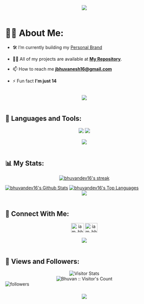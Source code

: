 <div align="center">
    <img src="https://readme-typing-svg.herokuapp.com/?font=Righteous&size=35&center=true&vCenter=true&width=500&height=70&duration=4000&lines=Hi+There!+👋;+I'm+Bhuvan!+😎;" />
</div>

<br>

# 🙋‍♂️ About Me:

- 🛠️ I’m currently building my [Personal Brand](https://www.instagram.com/iam_bhuvan__/)

- 👨‍💻 All of my projects are available at **[My Repository](https://github.com/bhuvandev16?tab=repositories)**.

- 📫 How to reach me **jbhuvanesh16@gmail.com**

- ⚡ Fun fact **I'm just 14**

<br>
<div align="center">
    <img src="https://user-images.githubusercontent.com/73097560/115834477-dbab4500-a447-11eb-908a-139a6edaec5c.gif" />
</div>
<br>

## 🚀 Languages and Tools:
<div align="center" cursor: not-allowed;">
    <img src="https://skillicons.dev/icons?i=html,css,javascript,bootstrap,java,python,dart"/>
    <img src="https://skillicons.dev/icons?i=github,vscode,androidstudio,xd,git" /><br>
</div>

<br>
<div align="center">
    <img src="https://user-images.githubusercontent.com/73097560/115834477-dbab4500-a447-11eb-908a-139a6edaec5c.gif" />
</div>
<br>

## 📊 My Stats:

<p align="center">
    <a href="https://github.com/bhuvandev16/github-readme-streak-stats">
        <img title="🔥 Get streak stats for your profile at git.io/streak-stats" alt="bhuvandev16's streak" src="https://github-readme-streak-stats.herokuapp.com/?user=bhuvandev16&theme=black-ice&hide_border=true&stroke=0000&background=060A0CD0"/>
    </a>
</p>
<a href="https://github.com/bhuvandev16/github-readme-stats"><img alt="bhuvandev16's Github Stats" src="https://github-readme-stats.vercel.app/api?username=bhuvandev16&show_icons=true&count_private=true&theme=react&hide_border=true&bg_color=0D1117" /></a>
<a href="https://github.com/bhuvandev16/github-readme-stats"><img alt="bhuvandev16's Top Languages" src="https://github-readme-stats.vercel.app/api/top-langs/?username=bhuvandev16&langs_count=8&count_private=true&layout=compact&theme=react&hide_border=true&bg_color=0D1117" /></a>

<br>
<div align="center">
    <img src="https://user-images.githubusercontent.com/73097560/115834477-dbab4500-a447-11eb-908a-139a6edaec5c.gif" />
</div>
<br>

## 🤝 Connect With Me:

<div align="center">
  <a href="https://twitter.com/iam_bhuvan_" target="_blank"><img align="center" src="https://raw.githubusercontent.com/rahuldkjain/github-profile-readme-generator/master/src/images/icons/Social/twitter.svg" alt="iam_bhuvan_" height="30" width="40" /></a>
<a href="https://instagram.com/iam_bhuvan__" target="_blank"><img align="center" src="https://raw.githubusercontent.com/rahuldkjain/github-profile-readme-generator/master/src/images/icons/Social/instagram.svg" alt="iam_bhuvan__" height="30" width="40" /></a>
</div>

<br>
<div align="center">
    <img src="https://user-images.githubusercontent.com/73097560/115834477-dbab4500-a447-11eb-908a-139a6edaec5c.gif" />
</div>
<br>

## 💜 Views and Followers:

<div align="center">
        <img alt="Visitor Stats" 
            src="https://widgetbite.com/stats/bhvuandev16"/><br>
        <img src="https://profile-counter.glitch.me/bhuvandev16/count.svg" alt="Bhuvan :: Visitor's Count"/>
    </div>
<img alt="followers" title="Follow me on Github" src="https://img.shields.io/github/followers/bhuvandev16?color=236ad3&style=for-the-badge&logo=github&label=Follow"/>
<h3 align="center">
    <img src="https://readme-typing-svg.herokuapp.com/?font=Righteous&size=25&center=true&vCenter=true&width=500&height=70&duration=4000&lines=Thanks+for+visiting!+❤️;+Shoot+me+a+message+on+Instagram!;">
</h3>
<br/>

